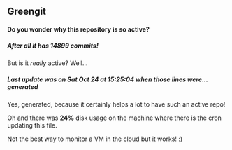 ## Greengit

#### Do you wonder why this repository is so active?

##### After all it has 14899 commits!

But is it *really* active? Well...

##### Last update was on Sat Oct 24 at 15:25:04 when those lines were... generated

Yes, generated, because it certainly helps a lot to have such an active repo!

Oh and there was **24%** disk usage on the machine
where there is the cron updating this file.

Not the best way to monitor a VM in the cloud but it works! :)
